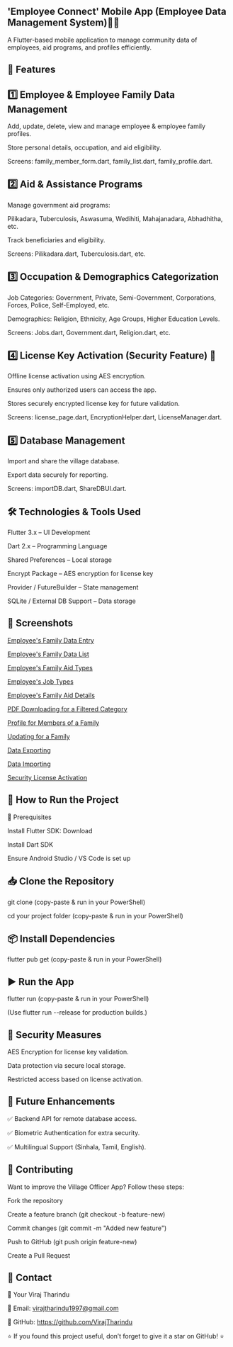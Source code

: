 ## 'Employee Connect' Mobile App (Employee Data Management System)📱🏡

A Flutter-based mobile application to manage community data of employees, aid programs, and profiles efficiently.

## 📌 Features

## 1️⃣ Employee & Employee Family Data Management

Add, update, delete, view and manage employee & employee family profiles.

Store personal details, occupation, and aid eligibility.

Screens: family_member_form.dart, family_list.dart, family_profile.dart.



## 2️⃣ Aid & Assistance Programs

Manage government aid programs:

Pilikadara, Tuberculosis, Aswasuma, Wedihiti, Mahajanadara, Abhadhitha, etc.

Track beneficiaries and eligibility.

Screens: Pilikadara.dart, Tuberculosis.dart, etc.


## 3️⃣ Occupation & Demographics Categorization

Job Categories: Government, Private, Semi-Government, Corporations, Forces, Police, Self-Employed, etc.

Demographics: Religion, Ethnicity, Age Groups, Higher Education Levels.

Screens: Jobs.dart, Government.dart, Religion.dart, etc.


## 4️⃣ License Key Activation (Security Feature) 🔐

Offline license activation using AES encryption.

Ensures only authorized users can access the app.

Stores securely encrypted license key for future validation.

Screens: license_page.dart, EncryptionHelper.dart, LicenseManager.dart.


## 5️⃣ Database Management

Import and share the village database.

Export data securely for reporting.

Screens: importDB.dart, ShareDBUI.dart.


## 🛠️ Technologies & Tools Used

Flutter 3.x – UI Development

Dart 2.x – Programming Language

Shared Preferences – Local storage

Encrypt Package – AES encryption for license key

Provider / FutureBuilder – State management

SQLite / External DB Support – Data storage


## 📸 Screenshots

[Employee's Family Data Entry](https://github.com/VirajTharindu/Village_Officer_App/blob/main/Screenshots/Family%20Data%20Entry.jpg)

[Employee's Family Data List](https://github.com/VirajTharindu/Village_Officer_App/blob/main/Screenshots/Family%20Data%20List.jpg)

[Employee's Family Aid Types](https://github.com/VirajTharindu/Village_Officer_App/blob/main/Screenshots/Family%20Aid%20Types.jpg)

[Employee's Job Types](https://github.com/VirajTharindu/Village_Officer_App/blob/main/Screenshots/Job%20Types.jpg)

[Employee's Family Aid Details](https://github.com/VirajTharindu/Village_Officer_App/blob/main/Screenshots/Family%20Aid%20details%20(Samurdi).jpg)

[PDF Downloading for a Filtered Category](https://github.com/VirajTharindu/Village_Officer_App/blob/main/Screenshots/PDF%20Downloading%20Screen%20for%20a%20Filtered%20Category.jpg)

[Profile for Members of a Family](https://github.com/VirajTharindu/Village_Officer_App/blob/main/Screenshots/Profile%20for%20an%20User.jpg)

[Updating for a Family](https://github.com/VirajTharindu/Village_Officer_App/blob/main/Screenshots/Updating%20screen%20for%20an%20User.jpg)

[Data Exporting](https://github.com/VirajTharindu/Village_Officer_App/blob/main/Screenshots/Data%20Exporting.jpg)

[Data Importing](https://github.com/VirajTharindu/Village_Officer_App/blob/main/Screenshots/Data%20Importing.jpg)

[Security License Activation](https://github.com/VirajTharindu/Village_Officer_App/blob/main/Screenshots/Security%20License%20Activation.jpg)



## 🚀 How to Run the Project


🔧 Prerequisites

Install Flutter SDK: Download

Install Dart SDK

Ensure Android Studio / VS Code is set up


## 📥 Clone the Repository

git clone  (copy-paste & run in your PowerShell)

cd your project folder (copy-paste & run in your PowerShell)


## 📦 Install Dependencies

flutter pub get (copy-paste & run in your PowerShell)


## ▶️ Run the App

flutter run (copy-paste & run in your PowerShell)

(Use flutter run --release for production builds.)


## 🔐 Security Measures

AES Encryption for license key validation.

Data protection via secure local storage.

Restricted access based on license activation.


## 🎯 Future Enhancements

✅ Backend API for remote database access.

✅ Biometric Authentication for extra security.

✅ Multilingual Support (Sinhala, Tamil, English).


## 🤝 Contributing

Want to improve the Village Officer App? Follow these steps:


Fork the repository

Create a feature branch (git checkout -b feature-new)

Commit changes (git commit -m "Added new feature")

Push to GitHub (git push origin feature-new)

Create a Pull Request


## 📧 Contact

👤 Your Viraj Tharindu

📧 Email: virajtharindu1997@gmail.com

🔗 GitHub: https://github.com/VirajTharindu


⭐ If you found this project useful, don’t forget to give it a star on GitHub! ⭐


